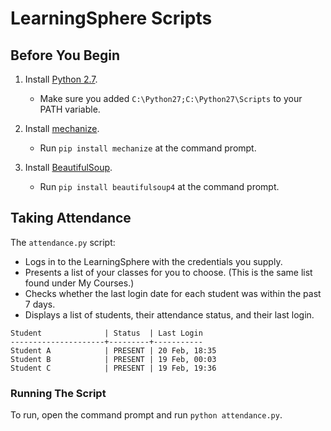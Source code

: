 # LearningSphere Scripts

## Before You Begin

1. Install [Python 2.7](https://www.python.org/downloads/).

	* Make sure you added `C:\Python27;C:\Python27\Scripts` to your PATH
	  variable.
	
2. Install [mechanize](https://pypi.python.org/pypi/mechanize/).

	* Run `pip install mechanize` at the command prompt.

3. Install [BeautifulSoup](http://www.crummy.com/software/BeautifulSoup/).

	* Run `pip install beautifulsoup4` at the command prompt.

## Taking Attendance

The `attendance.py` script:

+ Logs in to the LearningSphere with the credentials you supply.
+ Presents a list of your classes for you to choose. (This is the same 
  list found under My Courses.)
+ Checks whether the last login date for each student was within the past 
  7 days.
+ Displays a list of students, their attendance status, and their last 
  login.

```
Student              | Status  | Last Login
---------------------+---------+-----------
Student A            | PRESENT | 20 Feb, 18:35
Student B            | PRESENT | 19 Feb, 00:03
Student C            | PRESENT | 19 Feb, 19:36
```

### Running The Script

To run, open the command prompt and run `python attendance.py`.
